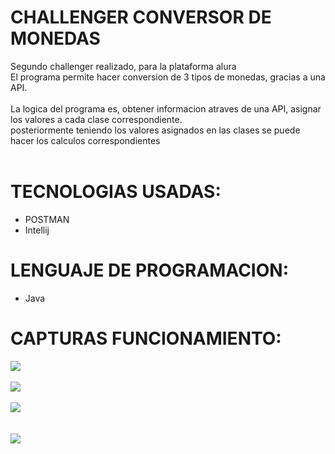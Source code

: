 <h1>CHALLENGER CONVERSOR DE MONEDAS </h1>
<label>Segundo challenger realizado, para la plataforma alura</label>
<br>
<label>El programa permite hacer conversion de 3 tipos de monedas, gracias a una API.</label>
<br>
<br>
<label>La logica del programa es, obtener informacion atraves de una API, asignar los valores a cada clase correspondiente.</label>
<br>
<label>posteriormente teniendo los valores asignados en las clases se puede hacer los calculos correspondientes </label>
<br>
<br>
<h1>TECNOLOGIAS USADAS: </h1>
<ul>
  <li>POSTMAN</li>
  <li>Intellij</li>
</ul>

<h1>LENGUAJE DE PROGRAMACION: </h1>
<ul>
  <li>Java</li>
</ul>


<h1>CAPTURAS FUNCIONAMIENTO: </h1>
<img src="![imagen](https://github.com/user-attachments/assets/924fe9ba-9431-44ee-8f07-efc161975a75)
">
<br>
<br>
<img src="![imagen](https://github.com/user-attachments/assets/c58ee2fc-5152-4e97-ac16-35506b5fe6a8)
">
<br>
<br>
<img src="![imagen](https://github.com/user-attachments/assets/d942f504-1a8c-4f48-8954-9476a14137fb)
">
<br>
<br>
<br>
<img src="![imagen](https://github.com/user-attachments/assets/98e9ac14-1a9c-413c-84a9-3c32c9ef3f74)

">





